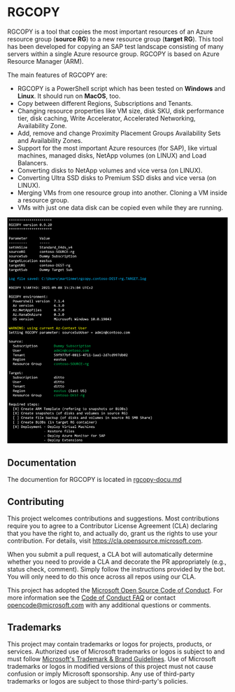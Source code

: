# RGCOPY
RGCOPY is a tool that copies the most important resources of an Azure resource group (**source RG**) to a new resource group (**target RG**). This tool has been developed for copying an SAP test landscape consisting of many servers within a single Azure resource group. RGCOPY is based on Azure Resource Manager (ARM).

The main features of RGCOPY are:
- RGCOPY is a PowerShell script which has been tested on **Windows** and **Linux**. It should run on **MacOS**, too.
- Copy between different Regions, Subscriptions and Tenants.
- Changing resource properties like VM size, disk SKU, disk performance tier, disk caching, Write Accelerator, Accelerated Networking, Availability Zone.
- Add, remove and change Proximity Placement Groups Availability Sets and Availability Zones.
- Support for the most important Azure resources (for SAP), like virtual machines, managed disks, NetApp volumes (on LINUX) and Load Balancers.
- Converting disks to NetApp volumes and vice versa (on LINUX).
- Converting Ultra SSD disks to Premium SSD disks and vice versa (on LINUX).
- Merging VMs from one resource group into another. Cloning a VM inside a resource group.
- VMs with just one data disk can be copied even while they are running.

!["RGCOPY"](/images/RGCOPY.png)

## Documentation

The documention for RGCOPY is  located in [rgcopy-docu.md](./rgcopy-docu.md)

## Contributing

This project welcomes contributions and suggestions.  Most contributions require you to agree to a
Contributor License Agreement (CLA) declaring that you have the right to, and actually do, grant us
the rights to use your contribution. For details, visit https://cla.opensource.microsoft.com.

When you submit a pull request, a CLA bot will automatically determine whether you need to provide
a CLA and decorate the PR appropriately (e.g., status check, comment). Simply follow the instructions
provided by the bot. You will only need to do this once across all repos using our CLA.

This project has adopted the [Microsoft Open Source Code of Conduct](https://opensource.microsoft.com/codeofconduct/).
For more information see the [Code of Conduct FAQ](https://opensource.microsoft.com/codeofconduct/faq/) or
contact [opencode@microsoft.com](mailto:opencode@microsoft.com) with any additional questions or comments.

## Trademarks

This project may contain trademarks or logos for projects, products, or services. Authorized use of Microsoft 
trademarks or logos is subject to and must follow 
[Microsoft's Trademark & Brand Guidelines](https://www.microsoft.com/en-us/legal/intellectualproperty/trademarks/usage/general).
Use of Microsoft trademarks or logos in modified versions of this project must not cause confusion or imply Microsoft sponsorship.
Any use of third-party trademarks or logos are subject to those third-party's policies.